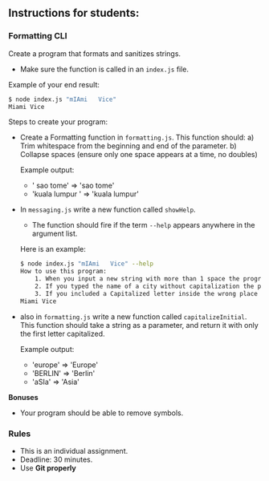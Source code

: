## Instructions for students:

### Formatting CLI

Create a program that formats and sanitizes strings.

-   Make sure the function is called in an `index.js` file.

Example of your end result:

```bash
$ node index.js "mIAmi   Vice"
Miami Vice
```

Steps to create your program:

-   Create a Formatting function in `formatting.js`. This function should:
    a) Trim whitespace from the beginning and end of the parameter.
    b) Collapse spaces (ensure only one space appears at a time, no doubles)

    Example output:

    -   ' sao tome' => 'sao tome'
    -   'kuala lumpur ' => 'kuala lumpur'

-   In `messaging.js` write a new function called `showHelp`.

    -   The function should fire if the term `--help` appears anywhere in the argument list.

    Here is an example:

    ```bash
    $ node index.js "mIAmi   Vice" --help
    How to use this program:
        1. When you input a new string with more than 1 space the program will sanitize it.
        2. If you typed the name of a city without capitalization the program will capitalize it.
        3. If you included a Capitalized letter inside the wrong place of your string the program will sanitize it.
    Miami Vice
    ```

-   also in `formatting.js` write a new function called `capitalizeInitial`. This function should take a string as a parameter, and return it with only the first letter capitalized.

    Example output:

    -   'europe' => 'Europe'
    -   'BERLIN' => 'Berlin'
    -   'aSIa' => 'Asia'

**Bonuses**

-   Your program should be able to remove symbols.

### Rules

-   This is an individual assignment.
-   Deadline: 30 minutes.
-   Use **Git properly**
